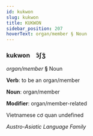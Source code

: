 ```yaml
---
id: kukwon
slug: kukwon
title: KUKWON
sidebar_position: 207
hoverText: organ/member § Noun
---
```


### kukwon&emsp;<span kind="abugida">ɔ̑ʃʒ̃</span>

*organ/member* **§** Noun

**Verb**: to be an organ/member

**Noun**: organ/member

**Modifier**: organ/member-related

Vietnamese cơ quan undefined

*Austro-Asiatic Language Family*